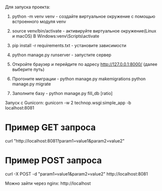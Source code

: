 Для запуска проекта:
1) python -m venv venv - создайте виртуальное окружение с помощью встроенного модуля venv
2) source venv/bin/activate - активируйте виртуальное окружение(Linux и macOS) В Windows:venv\Scripts\activate
3) pip install -r requirements.txt - установите зависимости
4) python manage.py runserver - запустите сервер
5) Откройте браузер и перейдите по адресу http://127.0.0.1:8000/ (далее выберите путь)


6) Прогоните миграции - 
python manage.py makemigrations
python manage.py migrate
7) Заполните базу - python manage.py fill_db [ratio]

Запуск с Gunicorn:
gunicorn -w 2 technop.wsgi:simple_app -b localhost:8081

# Пример GET запроса
curl "http://localhost:8081?param1=value1&param2=value2"
# Пример POST запроса
curl -X POST -d "param1=value1&param2=value2" http://localhost:8081



Можно зайти через nginx: http://localhost

